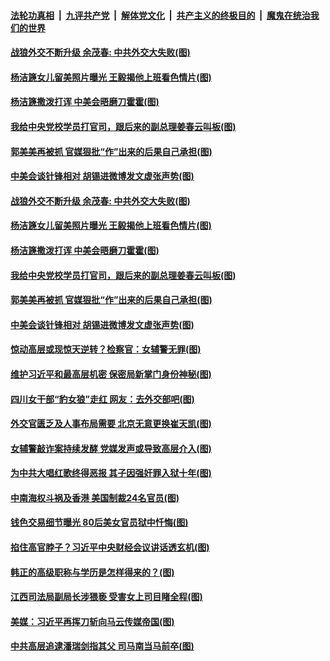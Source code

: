 

####  [法轮功真相](../../../../basic/blob/master/README.md?t=03201431) &nbsp;|&nbsp; [九评共产党](../../../../9ping.md/blob/master/README.md?t=03201431) &nbsp;|&nbsp; [解体党文化](../../../../jtdwh.md/blob/master/README.md?t=03201431)  &nbsp;|&nbsp; [共产主义的终极目的](../../../../gczydzjmd.md/blob/master/README.md?t=03201431) &nbsp;|&nbsp; [魔鬼在统治我们的世界](../../../../mgztzwmdsj.md/blob/master/README.md?t=03201431) 

#### [战狼外交不断升级 余茂春: 中共外交大失败(图)](../pages/p2/966139.md?t=03201431) 

#### [杨洁篪女儿留美照片曝光 王毅揭他上班看色情片(图)](../pages/p2/966130.md?t=03201431) 

#### [杨洁篪撒泼打诨 中美会晤磨刀霍霍(图)](../pages/p2/966103.md?t=03201431) 

#### [我给中央党校学员打官司，跟后来的副总理姜春云叫板(图)](../pages/p2/966122.md?t=03201431) 

#### [郭美美再被抓 官媒狠批“作”出来的后果自己承担(图)](../pages/p2/966056.md?t=03201431) 

#### [中美会谈针锋相对 胡锡进微博发文虚张声势(图)](../pages/p2/966078.md?t=03201431) 

#### [战狼外交不断升级 余茂春: 中共外交大失败(图)](../pages/p2/966139.md?t=03201431) 

#### [杨洁篪女儿留美照片曝光 王毅揭他上班看色情片(图)](../pages/p2/966130.md?t=03201431) 

#### [杨洁篪撒泼打诨 中美会晤磨刀霍霍(图)](../pages/p2/966103.md?t=03201431) 

#### [我给中央党校学员打官司，跟后来的副总理姜春云叫板(图)](../pages/p2/966122.md?t=03201431) 

#### [郭美美再被抓 官媒狠批“作”出来的后果自己承担(图)](../pages/p2/966056.md?t=03201431) 

#### [中美会谈针锋相对 胡锡进微博发文虚张声势(图)](../pages/p2/966078.md?t=03201431) 

#### [惊动高层或现惊天逆转？检察官：女辅警无罪(图)](../pages/p2/965940.md?t=03201431) 

#### [维护习近平和最高层机密 保密局新掌门身份神秘(图)](../pages/p2/966039.md?t=03201431) 

#### [四川女干部“豹女狼”走红 网友：去外交部吧(图)](../pages/p2/966045.md?t=03201431) 

#### [外交官匮乏及人事布局需要 北京无意更换崔天凯(图)](../pages/p2/965976.md?t=03201431) 

#### [女辅警敲诈案持续发酵 党媒发声或导致高层介入(图)](../pages/p2/965941.md?t=03201431) 

#### [为中共大唱红歌终得恶报 其子因强奸罪入狱十年(图)](../pages/p2/965930.md?t=03201431) 


#### [中南海权斗祸及香港 美国制裁24名官员(图)](../pages/p2/965836.md?t=03201431) 

#### [钱色交易细节曝光 80后美女官员狱中忏悔(图)](../pages/p2/965818.md?t=03201431) 

#### [掐住高官脖子？习近平中央财经会议讲话透玄机(图)](../pages/p2/965837.md?t=03201431) 

#### [韩正的高级职称与学历是怎样得来的？(图)](../pages/p2/965835.md?t=03201431) 

#### [江西司法局副局长涉猥亵 受害女上司目睹全程(图)](../pages/p2/965812.md?t=03201431) 

#### [美媒：习近平再挥刀斩向马云传媒帝国(图)](../pages/p2/965692.md?t=03201431) 

#### [中共高层追逮潘瑞剑指其父 司马南当马前卒(图)](../pages/p2/965779.md?t=03201431) 

